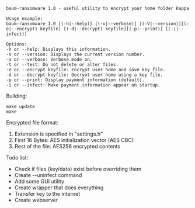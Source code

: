 ```
baum-ransomware 1.0 - useful utility to encrypt your home folder Kappa

Usage example:
baum-ransomware 1.0 [(-h|--help)] [(-v|--verbose)] [(-V|--version)][(-e|--encrypt) keyfile] [(-d|--decrypt) keyfile][(-p|--print)] [(-i|--infect)]

Options:
-h or --help: Displays this information.
-V or --version: Displays the current version number.
-v or --verbose: Verbose mode on.
-t or --test: Do not delete or alter files.
-e or --encrypt keyfile: Encrypt user home and save key file.
-d or --decrypt keyfile: Decrypt user home using a key file.
-p or --print: Display payment information (default).
-i or --infect: Make payment information appear on startup.
```

Building:

```
make update
make
```

Encrypted file format:

1. Extension is specified in "settings.h"
2. First 16 Bytes: AES initialization vector (AES CBC)
3. Rest of the file: AES256 encrypted contents

Todo list:

* Check if files (key/data) exist before overriding them
* Create --uninfect command
* Add some GUI utility
* Create wrapper that does everything
* Transfer key to the internet
* Create webserver
